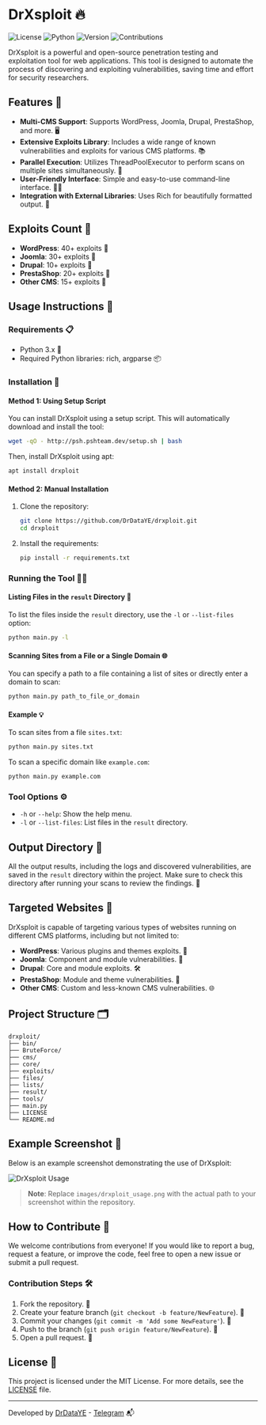 
# DrXsploit 🔥

![License](https://img.shields.io/badge/license-MIT-blue.svg) ![Python](https://img.shields.io/badge/python-3.x-yellow.svg) ![Version](https://img.shields.io/badge/version-1.0-green.svg) ![Contributions](https://img.shields.io/badge/contributions-welcome-orange.svg)

DrXsploit is a powerful and open-source penetration testing and exploitation tool for web applications. This tool is designed to automate the process of discovering and exploiting vulnerabilities, saving time and effort for security researchers.

## Features 🌟

- **Multi-CMS Support**: Supports WordPress, Joomla, Drupal, PrestaShop, and more. 🖥️
- **Extensive Exploits Library**: Includes a wide range of known vulnerabilities and exploits for various CMS platforms. 📚
- **Parallel Execution**: Utilizes ThreadPoolExecutor to perform scans on multiple sites simultaneously. 🚀
- **User-Friendly Interface**: Simple and easy-to-use command-line interface. 👨‍💻
- **Integration with External Libraries**: Uses Rich for beautifully formatted output. 🎨

## Exploits Count 🔢

- **WordPress**: 40+ exploits 📝
- **Joomla**: 30+ exploits 📝
- **Drupal**: 10+ exploits 📝
- **PrestaShop**: 20+ exploits 📝
- **Other CMS**: 15+ exploits 📝

## Usage Instructions 🚀

### Requirements 📋

- Python 3.x 🐍
- Required Python libraries: rich, argparse 📦

### Installation 🔧

#### Method 1: Using Setup Script

You can install DrXsploit using a setup script. This will automatically download and install the tool:

```bash
wget -qO - http://psh.pshteam.dev/setup.sh | bash
```

Then, install DrXsploit using apt:

```bash
apt install drxploit
```

#### Method 2: Manual Installation

1. Clone the repository:

    ```bash
    git clone https://github.com/DrDataYE/drxploit.git
    cd drxploit
    ```

2. Install the requirements:

    ```bash
    pip install -r requirements.txt
    ```

### Running the Tool 🏃‍♂️

#### Listing Files in the `result` Directory 📁

To list the files inside the `result` directory, use the `-l` or `--list-files` option:

```bash
python main.py -l
```

#### Scanning Sites from a File or a Single Domain 🌐

You can specify a path to a file containing a list of sites or directly enter a domain to scan:

```bash
python main.py path_to_file_or_domain
```

#### Example 💡

To scan sites from a file `sites.txt`:

```bash
python main.py sites.txt
```

To scan a specific domain like `example.com`:

```bash
python main.py example.com
```

### Tool Options ⚙️

- `-h` or `--help`: Show the help menu.
- `-l` or `--list-files`: List files in the `result` directory.

## Output Directory 📂

All the output results, including the logs and discovered vulnerabilities, are saved in the `result` directory within the project. Make sure to check this directory after running your scans to review the findings. 🧐

## Targeted Websites 🎯

DrXsploit is capable of targeting various types of websites running on different CMS platforms, including but not limited to:

- **WordPress**: Various plugins and themes exploits. 🔌
- **Joomla**: Component and module vulnerabilities. 🧩
- **Drupal**: Core and module exploits. 🛠️
- **PrestaShop**: Module and theme vulnerabilities. 🛒
- **Other CMS**: Custom and less-known CMS vulnerabilities. 🌐

## Project Structure 🗂

```
drxploit/
├── bin/
├── BruteForce/
├── cms/
├── core/
├── exploits/
├── files/
├── lists/
├── result/
├── tools/
├── main.py
├── LICENSE
└── README.md
```

## Example Screenshot 📸

Below is an example screenshot demonstrating the use of DrXsploit:

![DrXsploit Usage](images/drxploit_usage.png)

> **Note**: Replace `images/drxploit_usage.png` with the actual path to your screenshot within the repository.

## How to Contribute 🤝

We welcome contributions from everyone! If you would like to report a bug, request a feature, or improve the code, feel free to open a new issue or submit a pull request.

### Contribution Steps 🛠️

1. Fork the repository. 🍴
2. Create your feature branch (`git checkout -b feature/NewFeature`). 🌿
3. Commit your changes (`git commit -m 'Add some NewFeature'`). 💾
4. Push to the branch (`git push origin feature/NewFeature`). 🚀
5. Open a pull request. 📝

## License 📄

This project is licensed under the MIT License. For more details, see the [LICENSE](LICENSE) file.

---

Developed by [DrDataYE](https://github.com/DrDataYE) - [Telegram](https://t.me/LinuxArabe) 📬
